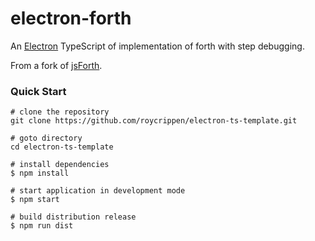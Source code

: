 # electron-forth

An [Electron](https://electronjs.org) TypeScript of implementation of forth with step debugging.

From a fork of [jsForth](https://github.com/brendanator/jsForth).


### Quick Start

```
# clone the repository
git clone https://github.com/roycrippen/electron-ts-template.git

# goto directory
cd electron-ts-template

# install dependencies
$ npm install

# start application in development mode
$ npm start 

# build distribution release
$ npm run dist
```
